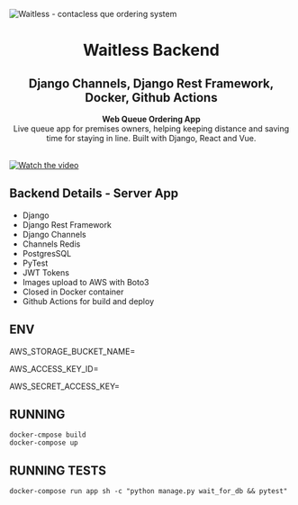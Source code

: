 

![Waitless - contacless que ordering system](https://i.imgur.com/WpdEl3y.jpg)


<div align="center">
  <h1>Waitless Backend</h1>
</div>

<div align="center">
  <h2>Django Channels, Django Rest Framework, Docker, Github Actions</h2>
</div>



<div align="center">
  <strong>Web Queue Ordering App</strong>
</div>



<div align="center">
	 Live queue app for premises owners, helping keeping distance and saving time for staying in line. Built with Django, React and Vue.
</div>
<br>

[![Watch the video](https://i.imgur.com/Uy4WqG2.png)](https://streamable.com/bmxaed)
<br>


## Backend Details - Server App

- Django
- Django Rest Framework
- Django Channels
- Channels Redis
- PostgresSQL
- PyTest
- JWT Tokens
- Images upload to AWS with Boto3
- Closed in Docker container
- Github Actions for build and deploy


## ENV
AWS_STORAGE_BUCKET_NAME=

AWS_ACCESS_KEY_ID=

AWS_SECRET_ACCESS_KEY=

## RUNNING

```shell
docker-cmpose build
docker-compose up
```

## RUNNING TESTS


```shell
docker-compose run app sh -c "python manage.py wait_for_db && pytest"


```
